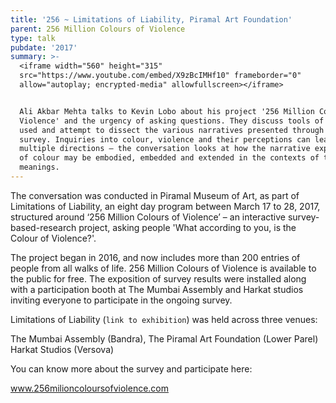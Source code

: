 ```yaml
---
title: '256 ~ Limitations of Liability, Piramal Art Foundation'
parent: 256 Million Colours of Violence
type: talk
pubdate: '2017'
summary: >-
  <iframe width="560" height="315"
  src="https://www.youtube.com/embed/X9zBcIMHf10" frameborder="0"
  allow="autoplay; encrypted-media" allowfullscreen></iframe>


  Ali Akbar Mehta talks to Kevin Lobo about his project '256 Million Colours of
  Violence' and the urgency of asking questions. They discuss tools of inquiry
  used and attempt to dissect the various narratives presented through the
  survey. Inquiries into colour, violence and their perceptions can lead to
  multiple directions – the conversation looks at how the narrative experience
  of colour may be embodied, embedded and extended in the contexts of these
  meanings.
---
```

The conversation was conducted in Piramal Museum of Art, as part of Limitations of Liability, an eight day program between March 17 to 28, 2017, structured around ‘256 Million Colours of Violence’ – an interactive survey-based-research project, asking people 'What according to you, is the Colour of Violence?'. 

The project began in 2016, and now includes more than 200 entries of people from all walks of life. 256 Million Colours of Violence is available to the public for free. The exposition of survey results were installed along with a participation booth at The Mumbai Assembly and Harkat studios inviting everyone to participate in the ongoing survey. 

Limitations of Liability (`link to exhibition`) was held across three venues: 

The Mumbai Assembly (Bandra), The Piramal Art Foundation (Lower Parel) Harkat Studios (Versova) 



You can know more about the survey and participate here: 

www.256milioncoloursofviolence.com
